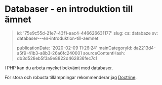 Databaser - en introduktion till ämnet
======================================

> id: '75e9c55d-21e7-43f1-aac4-446626631177'
> slug:
> 	cs: databaze
> 	sv: databaser---en-introduktion-till-aemnet
> 
> publicationDate: '2020-02-09 11:26:24'
> mainCategoryId: da2213d4-a5f9-41b3-a8b3-26a6fc240001
> sourceContentHash: db3d528eb5f3a9e8822d462836fec7c1

I PHP kan du arbeta mycket bekvämt med databaser.

För stora och robusta tillämpningar rekommenderar jag <a href="https://github.com/baraja-core/doctrine">Doctrine</a>.
